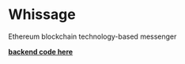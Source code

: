 # Whissage
Ethereum blockchain technology-based messenger

**[backend code here](https://github.com/semyon-dev/whissage)**
